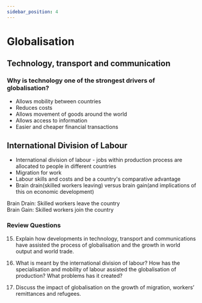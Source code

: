 ```yaml
---
sidebar_position: 4
---
```


# Globalisation

## Technology, transport and communication

### Why is technology one of the strongest drivers of globalisation?

- Allows mobility between countries
- Reduces costs
- Allows movement of goods around the world
- Allows access to information
- Easier and cheaper financial transactions


## International Division of Labour

- International division of labour - jobs within production process are allocated to people in different countries
- Migration for work
- Labour skills and costs and be a country's comparative advantage
- Brain drain(skilled workers leaving) versus brain gain(and implications of this on economic development)

Brain Drain: Skilled workers leave the country\
Brain Gain: Skilled workers join the country

### Review Questions

15. Explain how developments in technology, transport and communications have assisted the process of
globalisation and the growth in world output and world trade.



16. What is meant by the international division of labour? How has the specialisation and mobility of labour
assisted the globalisation of production? What problems has it created?

17. Discuss the impact of globalisation on the growth of migration, workers’ remittances and refugees.



